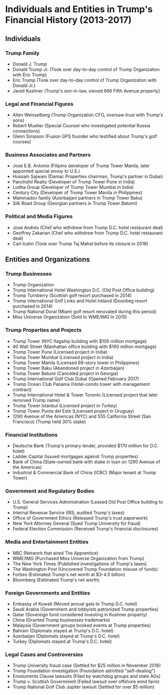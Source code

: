# Individuals and Entities in Trump's Financial History (2013-2017)

## Individuals

### Trump Family
- Donald J. Trump
- Donald Trump Jr. (Took over day-to-day control of Trump Organization with Eric Trump)
- Eric Trump (Took over day-to-day control of Trump Organization with Donald Jr.)
- Jared Kushner (Trump's son-in-law, owned 666 Fifth Avenue property)

### Legal and Financial Figures
- Allen Weisselberg (Trump Organization CFO, oversaw trust with Trump's sons)
- Robert Mueller (Special Counsel who investigated potential Russia connections)
- Glenn Simpson (Fusion GPS founder who testified about Trump's golf courses)

### Business Associates and Partners
- José E.B. Antonio (Filipino developer of Trump Tower Manila, later appointed special envoy to U.S.)
- Hussain Sajwani (Damac Properties chairman, Trump's partner in Dubai)
- Panchshil Realty (Developer of Trump Tower Pune in India)
- Lodha Group (Developer of Trump Tower Mumbai in India)
- Century City (Developer of Trump Tower Manila in Philippines)
- Mammadov family (Azerbaijani partners in Trump Tower Baku)
- Silk Road Group (Georgian partners in Trump Tower Batumi)

### Political and Media Figures
- José Andrés (Chef who withdrew from Trump D.C. hotel restaurant deal)
- Geoffrey Zakarian (Chef who withdrew from Trump D.C. hotel restaurant deal)
- Carl Icahn (Took over Trump Taj Mahal before its closure in 2016)

## Entities and Organizations

### Trump Businesses
- Trump Organization
- Trump International Hotel Washington D.C. (Old Post Office building)
- Trump Turnberry (Scottish golf resort purchased in 2014)
- Trump International Golf Links and Hotel Ireland (Doonbeg resort purchased in 2014)
- Trump National Doral (Miami golf resort renovated during this period)
- Miss Universe Organization (Sold to WME/IMG in 2015)

### Trump Properties and Projects
- Trump Tower (NYC flagship building with $100 million mortgage)
- 40 Wall Street (Manhattan office building with $160 million mortgage)
- Trump Tower Pune (Licensed project in India)
- Trump Tower Mumbai (Licensed project in India)
- Trump Tower Manila (Licensed 69-story tower in Philippines)
- Trump Tower Baku (Abandoned project in Azerbaijan)
- Trump Tower Batumi (Canceled project in Georgia)
- Trump International Golf Club Dubai (Opened February 2017)
- Trump Ocean Club Panama (Hotel-condo tower with management contract)
- Trump International Hotel & Tower Toronto (Licensed project that later removed Trump name)
- Trump Tower Istanbul (Licensed project in Turkey)
- Trump Tower Punta del Este (Licensed project in Uruguay)
- 1290 Avenue of the Americas (NYC) and 555 California Street (San Francisco) (Trump held 30% stake)

### Financial Institutions
- Deutsche Bank (Trump's primary lender, provided $170 million for D.C. hotel)
- Ladder Capital (Issued mortgages against Trump properties)
- Bank of China (State-owned bank with stake in loan on 1290 Avenue of the Americas)
- Industrial & Commercial Bank of China (ICBC) (Major tenant at Trump Tower)

### Government and Regulatory Bodies
- U.S. General Services Administration (Leased Old Post Office building to Trump)
- Internal Revenue Service (IRS, audited Trump's taxes)
- Office of Government Ethics (Released Trump's trust paperwork)
- New York Attorney General (Sued Trump University for fraud)
- Federal Election Commission (Received Trump's financial disclosures)

### Media and Entertainment Entities
- NBC (Network that aired The Apprentice)
- WME/IMG (Purchased Miss Universe Organization from Trump)
- The New York Times (Published investigations of Trump's taxes)
- The Washington Post (Uncovered Trump Foundation misuse of funds)
- Forbes (Estimated Trump's net worth at $3-4.5 billion)
- Bloomberg (Estimated Trump's net worth)

### Foreign Governments and Entities
- Embassy of Kuwait (Moved annual gala to Trump D.C. hotel)
- Saudi Arabia (Government and lobbyists patronized Trump properties)
- Qatar (Sovereign fund considered investing in Kushner property)
- China (Granted Trump businesses trademarks)
- Malaysia (Government groups booked events at Trump properties)
- Bahrain (Diplomats stayed at Trump's D.C. hotel)
- Azerbaijan (Diplomats stayed at Trump's D.C. hotel)
- Turkey (Diplomats stayed at Trump's D.C. hotel)

### Legal Cases and Controversies
- Trump University fraud case (Settled for $25 million in November 2016)
- Trump Foundation investigation (Foundation admitted "self-dealing")
- Emoluments Clause lawsuits (Filed by watchdog groups and state AGs)
- Trump v. Scottish Government (Failed lawsuit over offshore wind farm)
- Trump National Golf Club Jupiter lawsuit (Settled for over $5 million)

